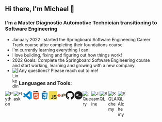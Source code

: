 ## Hi there, I'm Michael 👋 

### I'm a Master Diagnostic Automotive Technician transitioning to Software Engineering
- January 2022 I started the Springboard Software Engineering Career Track course after completing their foundations course. 
- I'm currently learning everything I can!
- I love building, fixing and figuring out how things work!
- 2022 Goals: Complete the Springboard Software Engineering course and start working, learning and growing with a new company. 
- Any questions? Please reach out to me! [<img align="left" alt=" | LinkedIn" width="22px" src="https://cdn.jsdelivr.net/npm/simple-icons@v3/icons/linkedin.svg" />][linkedin]

### Languages and Tools:
<img align="left" alt="Python" width="28px" src="https://upload.wikimedia.org/wikipedia/commons/thumb/c/c3/Python-logo-notext.svg/640px-Python-logo-notext.svg.png" />
<img align="left" alt="Flask" width="32px" src="https://upload.wikimedia.org/wikipedia/commons/thumb/3/3c/Flask_logo.svg/1200px-Flask_logo.svg.png" />
<img align="left" alt="Visual Studio Code" width="28px" src="https://raw.githubusercontent.com/github/explore/80688e429a7d4ef2fca1e82350fe8e3517d3494d/topics/visual-studio-code/visual-studio-code.png" />
<img align="left" alt="HTML5" width="28px" src="https://raw.githubusercontent.com/github/explore/80688e429a7d4ef2fca1e82350fe8e3517d3494d/topics/html/html.png" />
<img align="left" alt="CSS3" width="28px" src="https://raw.githubusercontent.com/github/explore/80688e429a7d4ef2fca1e82350fe8e3517d3494d/topics/css/css.png" />
<img align="left" alt="JavaScript" width="28px" src="https://raw.githubusercontent.com/github/explore/80688e429a7d4ef2fca1e82350fe8e3517d3494d/topics/javascript/javascript.png" />
<img align="left" alt="Git" width="28px" src="https://raw.githubusercontent.com/github/explore/80688e429a7d4ef2fca1e82350fe8e3517d3494d/topics/git/git.png" />
<img align="left" alt="GitHub" width="28px" src="https://raw.githubusercontent.com/github/explore/78df643247d429f6cc873026c0622819ad797942/topics/github/github.png" />
<img align="left" alt="Terminal" width="28px" src="https://raw.githubusercontent.com/github/explore/80688e429a7d4ef2fca1e82350fe8e3517d3494d/topics/terminal/terminal.png" />
<img align="left" alt="jQuery" width="28px" src="https://ivazz.com/wp-content/uploads/2021/05/jquery-1.png" />
<img align="left" alt="Jasmine" width="28px" src="https://upload.wikimedia.org/wikipedia/en/thumb/2/22/Logo_jasmine.svg/1200px-Logo_jasmine.svg.png" />
<img align="left" alt="SQL" width="28px" src="https://i0.wp.com/learn.onemonth.com/wp-content/uploads/2019/07/image2-1.png?w=600&ssl=1" />
<img align="left" alt="SQLAlchemy" width="32px" src="https://camo.githubusercontent.com/4074a39332ef9987ae3ee65940b65cf77e04580c9791b7593f4122351f630517/68747470733a2f2f6873746f2e6f72672f67657470726f2f686162722f706f73745f696d616765732f3434622f6432632f6339382f34346264326363393866326361366535643638396632316337373263653536652e706e67" />
<img align="left" alt="SQLAlchemy" width="28px" src="https://upload.wikimedia.org/wikipedia/commons/thumb/b/b2/Bootstrap_logo.svg/1024px-Bootstrap_logo.svg.png?20210507000024" />
<br />

[linkedin]: https://www.linkedin.com/in/michael-iverson-software-engineer/
